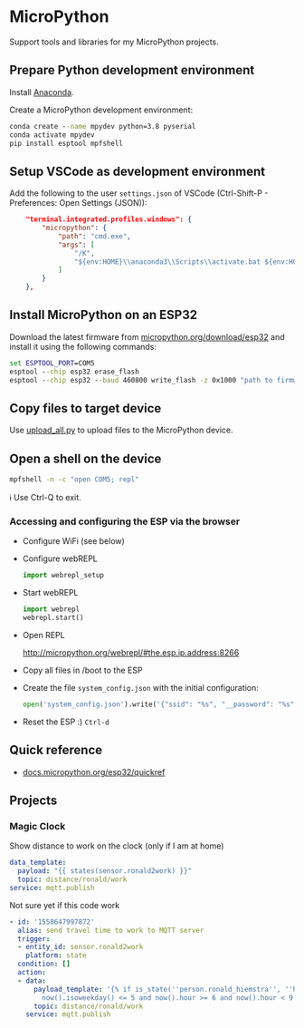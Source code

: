 # MicroPython

Support tools and libraries for my MicroPython projects.

## Prepare Python development environment

Install [Anaconda](https://www.anaconda.com/).

Create a MicroPython development environment:

``` bat
conda create --name mpydev python=3.8 pyserial
conda activate mpydev
pip install esptool mpfshell
```

## Setup VSCode as development environment

Add the following to the user `settings.json` of VSCode (Ctrl-Shift-P - Preferences: Open Settings (JSON)):

``` json
    "terminal.integrated.profiles.windows": {
        "micropython": {
            "path": "cmd.exe",
            "args": [
                "/K",
                "${env:HOME}\\anaconda3\\Scripts\\activate.bat ${env:HOME}\\anaconda3\\envs\\mpydev"
            ]
        }
    },
```

## Install MicroPython on an ESP32

Download the latest firmware from [micropython.org/download/esp32](https://micropython.org/download/esp32/) and install it using the following commands:

``` bat
set ESPTOOL_PORT=COM5
esptool --chip esp32 erase_flash
esptool --chip esp32 --baud 460800 write_flash -z 0x1000 "path to firmware.bin"
```

## Copy files to target device

Use [upload_all.py](upload_all.py) to upload files to the MicroPython device.

## Open a shell on the device

```bat
mpfshell -n -c "open COM5; repl"
```

:information_source: Use Ctrl-Q to exit.

### Accessing and configuring the ESP via the browser

* Configure WiFi (see below)
* Configure webREPL

    ```python
    import webrepl_setup
    ```

* Start webREPL

    ```python
    import webrepl
    webrepl.start()
    ```

* Open REPL

    <http://micropython.org/webrepl/#the.esp.ip.address:8266>

* Copy all files in /boot to the ESP
* Create the file `system_config.json` with the initial configuration:

    ```python
    open('system_config.json').write('{"ssid": "%s", "__password": "%s"}' % (input('ssid: '), input('password: ')))
    ```

* Reset the ESP :) `Ctrl-d`

## Quick reference

* [docs.micropython.org/esp32/quickref](http://docs.micropython.org/en/latest/esp32/quickref.html)

## Projects

### Magic Clock

Show distance to work on the clock (only if I am at home)

```yaml
data_template:
  payload: "{{ states(sensor.ronald2work) }}"
  topic: distance/ronald/work
service: mqtt.publish
```

Not sure yet if this code work

```yaml
- id: '1558647997872'
  alias: send travel time to work to MQTT server
  trigger:
  - entity_id: sensor.ronald2work
    platform: state
  condition: []
  action:
  - data:
      payload_template: '{% if is_state(''person.ronald_hiemstra'', ''home'') and
        now().isoweekday() <= 5 and now().hour >= 6 and now().hour < 9 %} {{ states.sensor.ronald2work.state }} {%else%} 0 {%endif%}'
      topic: distance/ronald/work
    service: mqtt.publish
```
